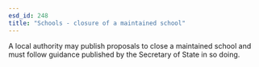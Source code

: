 ```yaml
---
esd_id: 248
title: "Schools - closure of a maintained school"
---
```


A local authority may publish proposals to close a maintained school and must follow guidance published by the Secretary of State in so doing. 

